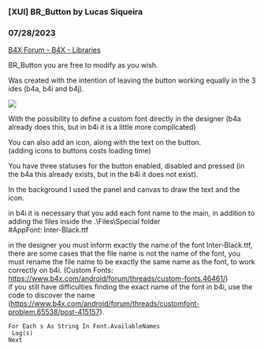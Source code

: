 ###  [XUI] BR_Button by Lucas Siqueira
### 07/28/2023
[B4X Forum - B4X - Libraries](https://www.b4x.com/android/forum/threads/149289/)

BR\_Button you are free to modify as you wish.  
  
Was created with the intention of leaving the button working equally in the 3 ides (b4a, b4i and b4j).  
  
![](https://www.b4x.com/android/forum/attachments/144144)  
  
  
With the possibility to define a custom font directly in the designer (b4a already does this, but in b4i it is a little more complicated)  
  
You can also add an icon, along with the text on the button.  
(adding icons to buttons costs loading time)  
  
You have three statuses for the button enabled, disabled and pressed (in the b4a this already exists, but in the b4i it does not exist).  
  
In the background I used the panel and canvas to draw the text and the icon.  
  
  
  
  
in b4i it is necessary that you add each font name to the main, in addition to adding the files inside the .\Files\Special folder  
#AppFont: Inter-Black.ttf  
  
in the designer you must inform exactly the name of the font Inter-Black.ttf, there are some cases that the file name is not the name of the font, you must rename the file name to be exactly the same name as the font, to work correctly on b4i. (Custom Fonts: <https://www.b4x.com/android/forum/threads/custom-fonts.46461/>)  
if you still have difficulties finding the exact name of the font in b4i, use the code to discover the name (<https://www.b4x.com/android/forum/threads/customfont-problem.65538/post-415157>).  

```B4X
For Each s As String In Font.AvailableNames  
 Log(s)  
Next
```